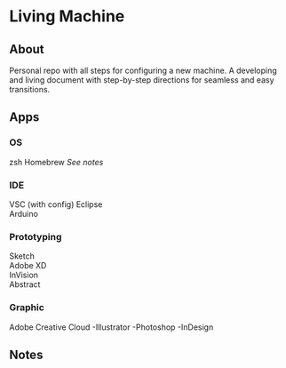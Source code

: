 # Living Machine
## About 
Personal repo with all steps for configuring a new machine. A developing and living document with step-by-step directions for seamless and easy transitions.

## Apps 
### OS 
zsh
Homebrew 
*See notes*

### IDE
VSC (with config)
Eclipse  
Arduino 

### Prototyping 
Sketch  
Adobe XD   
InVision    
Abstract  

### Graphic
Adobe Creative Cloud
-Illustrator 
-Photoshop 
-InDesign 

## Notes 
